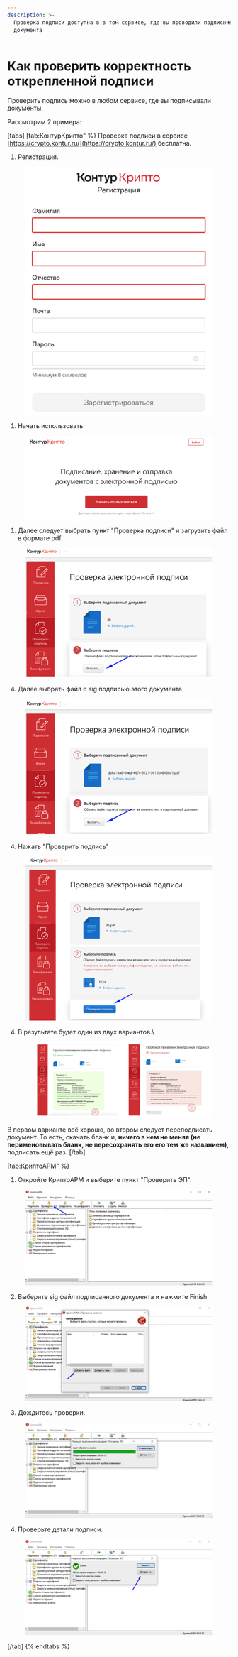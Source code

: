 ```yaml
---
description: >-
  Проверка подписи доступна в в том сервисе, где вы проводили подписние
  документа
---
```


# Как проверить корректность открепленной подписи

Проверить подпись можно в любом сервисе, где вы подписывали документы.

Рассмотрим  2 примера:



[tabs]
[tab:КонтурКрипто" %}
Проверка подписи в сервисе [https://crypto.kontur.ru/](https://crypto.kontur.ru/) бесплатна.

1. Регистрация.&#x20;

<figure><img src="../../.gitbook/assets/image (63).png" alt=""><figcaption></figcaption></figure>

1. Начать использовать

<figure><img src="../../.gitbook/assets/image (64).png" alt=""><figcaption></figcaption></figure>

1. Далее следует выбрать пункт "Проверка подписи" и загрузить файл в формате pdf.

&#x20;

<figure><img src="../../.gitbook/assets/image (65).png" alt=""><figcaption></figcaption></figure>

4. Далее выбрать файл с sig подписью этого документа&#x20;

<figure><img src="../../.gitbook/assets/image (66).png" alt=""><figcaption></figcaption></figure>

4. Нажать "Проверить подпись"

<figure><img src="../../.gitbook/assets/image (67).png" alt=""><figcaption></figcaption></figure>

4.  В результате будет один из двух вариантов.\


    <figure><img src="../../.gitbook/assets/image (68).png" alt=""><figcaption></figcaption></figure>

В первом варианте  всё хорошо, во втором следует переподписать документ. То есть, скачать бланк и,  **ничего в нем не меняя (не перименовывать бланк, не пересохранять его его тем же названием)**, подписать ещё раз.
[/tab]

[tab:КриптоАРМ" %}


1. Откройте КриптоАРМ и выберите пункт "Проверить ЭП".&#x20;

<figure><img src="../../.gitbook/assets/image (69).png" alt=""><figcaption></figcaption></figure>

2. Выберите sig файл подписанного документа и нажмите Finish.

<figure><img src="../../.gitbook/assets/image (70).png" alt=""><figcaption></figcaption></figure>

3. Дождитесь проверки.

<figure><img src="../../.gitbook/assets/image (71).png" alt=""><figcaption></figcaption></figure>

4. Проверьте детали подписи.

<figure><img src="../../.gitbook/assets/image (72).png" alt=""><figcaption></figcaption></figure>
[/tab]
{% endtabs %}
